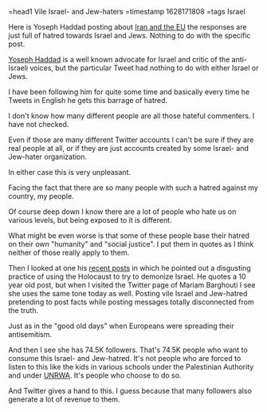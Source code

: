 =head1 Vile Israel- and Jew-haters
=timestamp 1628171808
=tags Israel



Here is Yoseph Haddad posting about <a href="https://twitter.com/YosephHaddad/status/1422536851957637122">Iran and the EU</a>
the responses are just full of hatred towards Israel and Jews. Nothing to do with the specific post.



<a href="https://twitter.com/YosephHaddad/">Yoseph Haddad</a> is a well known advocate for Israel
and critic of the anti-Israeli voices, but the particular Tweet had nothing to do with either Israel or Jews.

I have been following him for quite some time and basically every time he Tweets in English he gets this barrage
of hatred.

I don't know how many different people are all those hateful commenters. I have not checked.

Even if those are many different Twitter accounts I can't be sure if they are real people at all,
or if they are just accounts created by some Israel- and Jew-hater organization.

In either case this is very unpleasant.

Facing the fact that there are so many people with such a hatred against my country, my people.

Of course deep down I know there are a lot of people who hate us on various levels,
but being exposed to it is different.

What might be even worse is that some of these people base their hatred on their own "humanity" and "social justice".
I put them in quotes as I think neither of those really apply to them.

Then I looked at one his <a href="https://twitter.com/YosephHaddad/status/1423207472295256067">recent posts</a>
in which he pointed out a disgusting practice of using the Holocaust to try to demonize Israel. He quotes a 10 year old
post, but when I visited the Twitter page of Mariam Barghouti I see she uses the same tone today as well.
Posting vile Israel and Jew-hatred pretending to post facts while posting messages totally disconnected from the truth.

Just as in the "good old days" when Europeans were spreading their antisemitism.

And then I see she has 74.5K followers. That's 74.5K people who want to consume this Israel- and Jew-hatred.
It's not people who are forced to listen to this like the kids in various schools under the Palestinian Authority
and under <a href="https://www.unrwa.org/">UNRWA</a>. It's people who choose to do so.

And Twitter gives a hand to this. I guess because that many followers also generate a lot of revenue to them.

